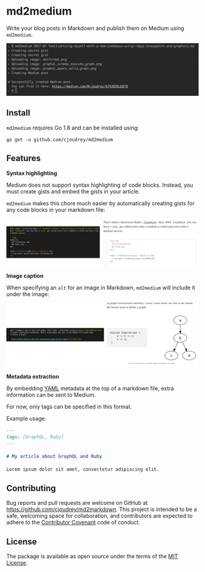 # md2medium

Write your blog posts in Markdown and publish them on Medium using `md2medium`.

![](screenshot3.png)

## Install

`md2medium` requires Go 1.8 and can be installed using:

```
go get -u github.com/cjoudrey/md2medium
```

## Features

**Syntax highlighting**

Medium does not support syntax highlighting of code blocks. Instead, you must
create gists and embed the gists in your article.

`md2medium` makes this chore much easier by automatically creating gists
for any code blocks in your markdown file:

![](screenshot1.png)

**Image caption**

When specifying an `alt` for an image in Markdown, `md2medium` will include it
under the image:

![](screenshot2.png)

**Metadata extraction**

By embedding [YAML](http://yaml.org/) metadata at the top of a markdown file, extra information can be sent to Medium.

For now, only tags can be specified in this format.

Example usage:

```markdown
---
tags: [GraphQL, Ruby]
---

# My article about GraphQL and Ruby

Lorem ipsum dolor sit amet, consectetur adipiscing elit.
```

## Contributing

Bug reports and pull requests are welcome on GitHub at https://github.com/cjoudrey/md2markdown. This project is intended to be a safe, welcoming space for collaboration, and contributors are expected to adhere to the [Contributor Covenant](http://contributor-covenant.org) code of conduct.

## License

The package is available as open source under the terms of the [MIT License](http://opensource.org/licenses/MIT).
